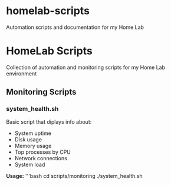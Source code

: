 # homelab-scripts
Automation scripts and documentation for my Home Lab
# HomeLab Scripts

Collection of automation and monitoring scripts for my Home Lab environment

## Monitoring Scripts

### system_health.sh
Basic script that diplays info about:
- System uptime
- Disk usage
- Memory usage
- Top processes by CPU
- Network connections
- System load

**Usage:**
'''bash
cd scripts/monitoring
./system_health.sh



